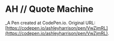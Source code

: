# AH // Quote Machine
 _A Pen created at CodePen.io. Original URL: [https://codepen.io/ashleyharrison/pen/VwZjmRL](https://codepen.io/ashleyharrison/pen/VwZjmRL).

 